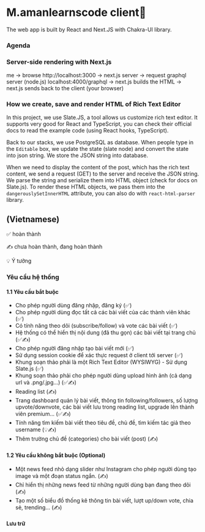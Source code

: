 # M.amanlearnscode client📘

The web app is built by React and Next.JS with Chakra-UI library.

### Agenda

### Server-side rendering with Next.js

me -> browse http://localhost:3000
-> next.js server
-> request graphql server (node.js) localhost:4000/graphql
-> next.js builds the HTML
-> next.js sends back to the client (your browser)

### How we create, save and render HTML of Rich Text Editor

In this project, we use Slate.JS, a tool allows us customize rich text editor.
It supports very good for React and TypeScript, you can check their official
docs to read the example code (using React hooks, TypeScript).

Back to our stacks, we use PostgreSQL as database. When people type in the
`Editable` box, we update the state (slate node) and convert the state into json
string. We store the JSON string into database.

When we need to display the content of the post, which has the rich text
content, we send a request (GET) to the server and receive the JSON string. We
parse the string and serialize them into HTML object (check for docs on
Slate.js). To render these HTML objects, we pass them into the
`dangerouslySetInnerHTML` attribute, you can also do with `react-html-parser` library.

## (Vietnamese)

✅ hoàn thành

✍️ chưa hoàn thành, đang hoàn thành

💡 Ý tưởng

### Yêu cầu hệ thống

#### 1.1 Yêu cầu bắt buộc

- Cho phép người dùng đăng nhập, đăng ký (✅)
- Cho phép người dùng đọc tất cả các bài viết của các thành viên khác (✅)
- Có tính năng theo dõi (subscribe/follow) và vote các bài viết (✅)
- Hệ thống có thể hiển thị nội dung (đã thu gọn) các bài viết tại trang chủ (✅✍️)
- Cho phép người đăng nhập tạo bài viết mới (✅)
- Sử dụng session cookie để xác thực request ở client tới server (✅)
- Khung soạn thảo phải là một Rich Text Editor (WYSIWYG) - Sử dụng Slate.js (✅)
- Khung soạn thảo phải cho phép người dùng upload hình ảnh (cả dạng url và
  .png/.jpg...) (✅✍️)
- Reading list (✍️)
- Trang dashboard quản lý bài viết, thông tin following/followers, số lượng
  upvote/downvote, các bài viết lưu trong reading list, upgrade lên thành viên
  premium... (✅✍️)
- Tính năng tìm kiếm bài viết theo tiêu đề, chủ đề, tìm kiếm tác giả theo username (💡✍️)
- Thêm trường chủ đề (categories) cho bài viết (post) (✍️)

#### 1.2 Yêu cầu không bắt buộc (Optional)

- Một news feed nhỏ dạng slider như Instagram cho phép người dùng tạo image và
  một đoạn status ngắn. (✍️)
- Chỉ hiển thị những news feed từ những người dùng bạn đang theo dõi (✍️)
- Tạo một số biểu đồ thống kê thông tin bài viết, lượt up/down vote, chia sẻ,
  trending... (✍️)

#### Lưu trữ
